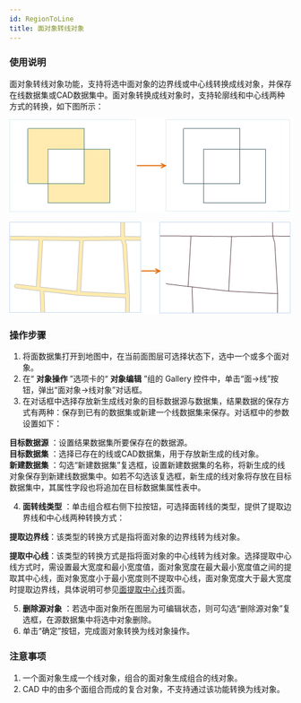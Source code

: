 ```yaml
---
id: RegionToLine
title: 面对象转线对象  
---  
```

### 使用说明

面对象转线对象功能，支持将选中面对象的边界线或中心线转换成线对象，并保存在线数据集或CAD数据集中。面对象转换成线对象时，支持轮廓线和中心线两种方式的转换，如下图所示：

![](img/RegionToLine1.png)  

![](img/RegionToLine2.png)  


### 操作步骤

1. 将面数据集打开到地图中，在当前面图层可选择状态下，选中一个或多个面对象。
2. 在“ **对象操作** ”选项卡的“ **对象编辑** ”组的 Gallery 控件中，单击“面->线”按钮，弹出“面对象->线对象”对话框。 
3. 在对话框中选择存放新生成线对象的目标数据源与数据集，结果数据的保存方式有两种：保存到已有的数据集或新建一个线数据集来保存。对话框中的参数设置如下：  

**目标数据源** ：设置结果数据集所要保存在的数据源。  
**目标数据集** ：选择已存在的线或CAD数据集，用于存放新生成的线对象。  
**新建数据集** ：勾选“新建数据集”复选框，设置新建数据集的名称，将新生成的线对象保存到新建线数据集中。如若不勾选该复选框，新生成的线对象将存放在目标数据集中，其属性字段也将追加在目标数据集属性表中。  

4. **面转线类型** ：单击组合框右侧下拉按钮，可选择面转线的类型，提供了提取边界线和中心线两种转换方式： 

 **提取边界线**：该类型的转换方式是指将面对象的边界线转为线对象。    

 **提取中心线**：该类型的转换方式是指将面对象的中心线转为线对象。选择提取中心线方式时，需设置最大宽度和最小宽度值，面对象宽度在最大最小宽度值之间的提取其中心线，面对象宽度小于最小宽度则不提取中心线，面对象宽度大于最大宽度时提取边界线，具体说明可参见[面提取中心线](../../Vector/RegionToCenterLine)页面。  
 
5. **删除源对象** ：若选中面对象所在图层为可编辑状态，则可勾选“删除源对象”复选框，在源数据集中将选中对象删除。
6. 单击“确定”按钮，完成面对象转换为线对象操作。

### 注意事项

1. 一个面对象生成一个线对象，组合的面对象生成组合的线对象。
2. CAD 中的由多个面组合而成的复合对象，不支持通过该功能转换为线对象。

